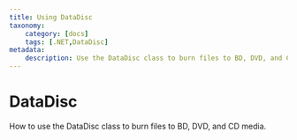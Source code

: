 ```yaml
---
title: Using DataDisc
taxonomy:
    category: [docs]
    tags: [.NET,DataDisc]
metadata:
    description: Use the DataDisc class to burn files to BD, DVD, and CD media
---
```


# DataDisc

How to use the DataDisc class to burn files to BD, DVD, and CD media.
